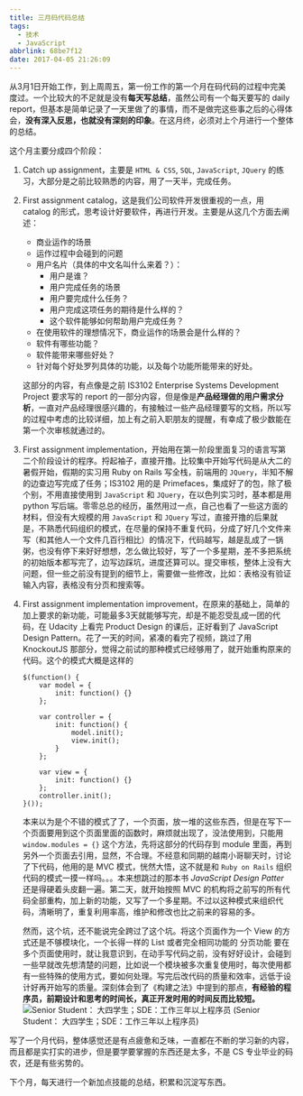 ```yaml
---
title: 三月码代码总结
tags:
  - 技术
  - JavaScript
abbrlink: 68be7f12
date: 2017-04-05 21:26:09
---
```

从3月1日开始工作，到上周周五，第一份工作的第一个月在码代码的过程中完美度过。一个比较大的不足就是没有**每天写总结**，虽然公司有一个每天要写的 daily report，但基本是简单记录了一天里做了的事情，而不是做完这些事之后的心得体会，**没有深入反思，也就没有深刻的印象**。在这月终，必须对上个月进行一个整体的总结。

<!-- more -->

这个月主要分成四个阶段：
1.  Catch up assignment，主要是 `HTML & CSS`, `SQL`, `JavaScript`, `JQuery` 的练习，大部分是之前比较熟悉的内容，用了一天半，完成任务。
2.  First assignment catalog，这是我们公司软件开发很重视的一点，用 catalog 的形式，思考设计好要软件，再进行开发。主要是从这几个方面去阐述：
	* 商业运作的场景
	* 运作过程中会碰到的问题
	* 用户名片（具体的中文名叫什么来着？）：
		* 用户是谁？
		* 用户完成任务的场景
		* 用户要完成什么任务？
		* 用户完成这项任务的期待是什么样的？
		* 这个软件能够如何帮助用户完成任务？
	* 在使用软件的理想情况下，商业运作的场景会是什么样的？
	* 软件有哪些功能？
	* 软件能带来哪些好处？
	* 针对每个好处罗列具体的功能，以及每个功能所能带来的好处。

	这部分的内容，有点像是之前 IS3102 Enterprise Systems Development Project 要求写的 report 的一部分内容，但是像是**产品经理做的用户需求分析**，一直对产品经理很感兴趣的，有接触过一些产品经理要写的文档，所以写的过程中考虑的比较详细，加上有之前入职朋友的提醒，有幸成了极少数能在第一个次审核就通过的。
3. First assignment implementation，开始用在第一阶段里面复习的语言写第二个阶段设计的程序。捋起袖子，直接开撸。比较集中开始写代码是从大二的暑假开始，假期的实习用 Ruby on Rails 写全栈，前端用的 `JQuery`，半知不解的边查边写完成了任务；IS3102 用的是 Primefaces，集成好了的包，除了极个别，不用直接使用到 `JavaScript` 和 `JQuery`，在以色列实习时，基本都是用 python 写后端。零零总总的经历，虽然用过一点，自己也看了一些这方面的材料，但没有大规模的用 `JavaScript` 和 `JQuery` 写过，直接开撸的后果就是，不熟悉代码组织的模式，在尽量的保持不重复代码，分成了好几个文件来写（和其他人一个文件几百行相比）的情况下，代码越写，越是乱成了一锅粥，也没有停下来好好想想，怎么做比较好，写了一个多星期，差不多把系统的初始版本都写完了，边写边踩坑，进度还算可以。提交审核，整体上没有大问题，但一些之前没有提到的细节上，需要做一些修改，比如：表格没有验证输入内容，表格没有分页和搜索等。
4. First assignment implementation improvement，在原来的基础上，简单的加上要求的新功能，可能最多3天就能够写完，却是不能忍受乱成一团的代码，在 Udacity 上看完 Product Design 的课后，正好看到了 JavaScript Design Pattern。花了一天的时间，紧凑的看完了视频，跳过了用 KnockoutJS 那部分，觉得之前试的那种模式已经够用了，就开始重构原来的代码。这个的模式大概是这样的
	```
	$(function() {
	    var model = {
		    init: function() {}
	    };

	    var controller = {
	        init: function() {
		        model.init();
	            view.init();
	        }
	    };

	    var view = {
	        init: function() {}
	    };
	    controller.init();
	}());
	```
    本来以为是个不错的模式了了，一个页面，放一堆的这些东西，但是在写下一个页面要用到这个页面里面的函数时，麻烦就出现了，没法使用到，只能用 `window.modules = {}` 这个方法，先将这部分的代码存到 module 里面，再到另外一个页面去引用，显然，不合理。不经意和同期的越南小哥聊天时，讨论了下代码，他用的是 MVC 模式，恍然大悟，这不就是和 `Ruby on Rails` 组织代码的模式一摸一样吗。。。本来想跳过的那本书 *JavaScript Design Patter* 还是得硬着头皮翻一遍。第二天，就开始按照 MVC 的机构将之前写的所有代码全部重构，加上新的功能，又写了一个多星期。不过以这种模式来组织代码，清晰明了，重复利用率高，维护和修改也比之前来的容易的多。

	然而，这个坑，还不能说完全跨过了这个坑。将这个页面作为一个 View 的方式还是不够模块化，一个长得一样的 List 或者完全相同功能的 分页功能 要在多个页面使用时，就让我意识到，在动手写代码之前，没有好好设计，会碰到一些早就改先想清楚的问题，比如说一个模块被多次重复使用时，每次使用都有一些特殊的使用方式，要如何处理。写完后改代码的质量和效率，远低于设计好再开始写的质量。深刻体会到了《构建之法》中提到的那点，**有经验的程序员，前期设计和思考的时间长，真正开发时用的时间反而比较短。** ![Senior Student： 大四学生；SDE：工作三年以上程序员](http://upload-images.jianshu.io/upload_images/2736397-0b3aa707ca9e6b38.PNG?imageMogr2/auto-orient/strip%7CimageView2/2/w/1240) (Senior Student： 大四学生；SDE：工作三年以上程序员)

写了一个月代码，整体感觉还是有点疲惫和乏味，一直都在不断的学习新的内容，而且都是实打实的进步，但是要学要掌握的东西还是太多，不是 CS 专业毕业的码农，还是有些劣势的。

下个月，每天进行一个新加点技能的总结，积累和沉淀写东西。
